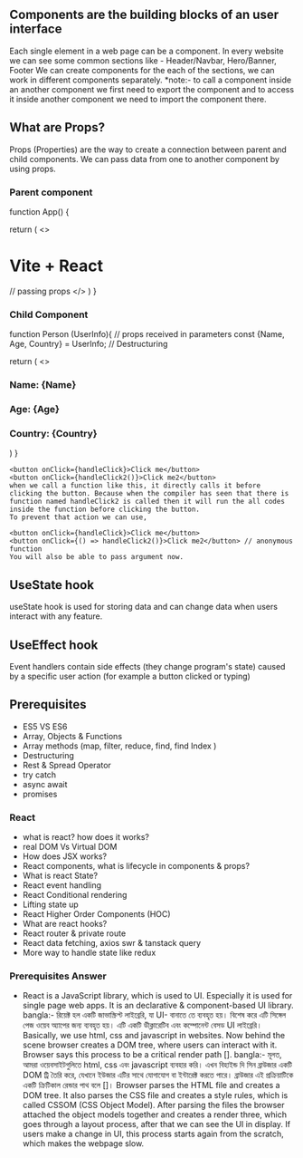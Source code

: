## Components are the building blocks of an user interface
Each single element in a web page can be a component.
In every website we can see some common sections like - Header/Navbar, Hero/Banner, Footer
We can create components for the each of the sections, we can work in different components separately.
*note:- to call a component inside an another component we first need to export the component and
to access it inside another component we need to import the component there.

## What are Props?
Props (Properties) are the way to create a connection between parent and child components.
We can pass data from one to another component by using props.

### Parent component
function App() {

  return (
    <>
      <h1>Vite + React</h1>
      <Person Name='Dinar' Age='18' Country='Bangladesh'></Person> // passing props
    </>
  )
}

### Child Component
function Person (UserInfo){             // props received in parameters
  const {Name, Age, Country} = UserInfo; // Destructuring

return (
  <>
  <h3>Name: {Name}</h3>
  <h3>Age: {Age}</h3>
  <h3>Country: {Country}</h3>
  </>
)
}


    <button onClick={handleClick}>Click me</button>
    <button onClick={handleClick2()}>Click me2</button>
    when we call a function like this, it directly calls it before clicking the button. Because when the compiler has seen that there is function named handleClick2 is called then it will run the all codes inside the function before clicking the button.
    To prevent that action we can use, 

    <button onClick={handleClick}>Click me</button>
    <button onClick={() => handleClick2()}>Click me2</button> // anonymous function
    You will also be able to pass argument now.

## UseState hook 
useState hook is used for storing data and can change data when users interact with any feature.

## UseEffect hook
Event handlers contain side effects (they change program's state) caused by a specific user action (for example a button clicked or typing)


## Prerequisites
- ES5 VS ES6
- Array, Objects & Functions
- Array methods (map, filter, reduce, find, find Index )
- Destructuring
- Rest & Spread Operator
- try catch
- async await
- promises

### React
- what is react? how does it works?
- real DOM Vs Virtual DOM 
- How does JSX works?
- React components, what is lifecycle in components & props?
- What is react State?
- React event handling
- React Conditional rendering
- Lifting state up
- React Higher Order Components (HOC)
- What are react hooks?
- React router & private route
- React data fetching, axios swr & tanstack query 
- More way to handle state like redux
### Prerequisites Answer
- React is a JavaScript library, which is used to UI. Especially it is used for single page web apps. It is an declarative & component-based UI library.     bangla:- রিয়েক্ট হল একটি জাভাস্ক্রিপ্ট লাইব্রেরি, যা UI- বানাতে তে ব্যবহৃত হয়। বিশেষ করে এটি সিঙ্গেল পেজ ওয়েব অ্যাপের জন্য ব্যবহৃত হয়। এটি একটি ডীক্লারেটিব এবং কম্পোনেন্ট বেসড UI লাইব্রেরি। Basically, we use html, css and javascript in websites. Now behind the scene browser creates a DOM tree, where users can interact with it. Browser says this process to be a critical render path [].                        bangla:- মূলত, আমরা ওয়েবসাইটগুলিতে html, css এবং javascript ব্যবহার করি। এখন বিহাইন্ড দি সিন ব্রাউজার একটি DOM ট্রি তৈরি করে, যেখানে ইউজার এটির সাথে যোগাযোগ বা ইন্টারেক্ট করতে পারে। ব্রাউজার এই প্রক্রিয়াটিকে একটি ক্রিটিকাল রেন্ডার পাথ বলে []।                 Browser parses the HTML file and creates a DOM tree. It also parses the CSS file and creates a style rules, which is called CSSOM (CSS Object Model). After parsing the files the browser attached the object models together and creates a render three, which goes through a layout process, after that we can see the UI in display. If users make a change in UI, this process starts again from the scratch, which makes the webpage slow.